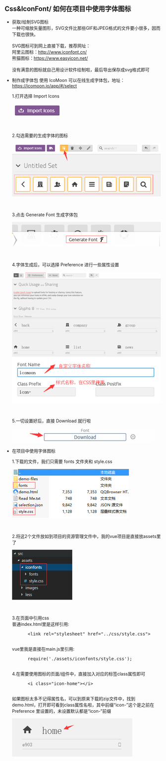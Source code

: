 ## Css&IconFont/ 如何在项目中使用字体图标

* 获取/绘制SVG图标
    <br/>
    一种可缩放矢量图形，SVG文件比那些GIF和JPEG格式的文件要小很多，因而下载也很快。
    <br/>
    <br/>
    SVG图标可到网上直接下载，推荐网址：
    <br/>
    阿里云图标：http://www.iconfont.cn/
    <br/>
    熊猫图标：https://www.easyicon.net/
    <br/>
    <br/>
    没有满意的图标就自己用设计软件绘制啦，最后导出保存成svg格式即可

* 制作成字体包
    使用 IcoMoon 可以在线生成字体包，地址：https://icomoon.io/app/#/select
    <br/>

    1.打开选择 Import Icons  
    
    ![Image text](images/iconfont-1.png) 

    <br/>

    2.勾选需要的生成字体的图标

    ![Image text](images/iconfont-2.png)  

    <br/>

    3.点击 Generate Font 生成字体包

    ![Image text](images/iconfont-3.png) 

    <br/>

    4.字体生成后，可以选择 Preference 进行一些属性设置

    ![Image text](images/iconfont-4.png) 
    ![Image text](images/iconfont-5.png) 

    <br/>

    5.一切设置好后，直接 Download 就行啦

    ![Image text](images/iconfont-6.png) 
    <br/>

* 在项目中使用字体图标

    1.下载的文件，我们只需要 fonts 文件夹和 style.css

    ![Image text](images/iconfont-7.png) 

    <br/>

    2.将这2个文件放如到项目的资源管理文件中，我的vue项目是直接放assets里了

    ![Image text](images/iconfont-8.png) 

    <br/>

    3.在页面中引用css
    <br/>
    普通index.html里是这样引用:

    <pre>
        &lt;link rel="stylesheet" href="../css/style.css"&gt;
    </pre>

    vue里我是直接在main.js里引用:

    <pre>
        require('./assets/iconfonts/style.css');
    </pre>

    4.在需要使用图标的页面/组件中，直接加入对应的标签class属性即可
    <pre>
        &lt;i class="icon-home"&gt;&lt;/i&gt;
    </pre>

    如果图标太多不记得属性名，可以到原来下载的zip文件中，找到demo.html，打开即可看到class属性名啦，其中前缀“icon-”这个是之前在 Preference 里设置的，未设置默认都是“icon-”前缀  
    
    ![Image text](images/iconfont-9.png) 